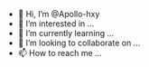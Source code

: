 - 👋 Hi, I’m @Apollo-hxy
- 👀 I’m interested in ...
- 🌱 I’m currently learning ...
- 💞️ I’m looking to collaborate on ...
- 📫 How to reach me ...

<!---
Apollo-hxy/Apollo-hxy is a ✨ special ✨ repository because its `README.md` (this file) appears on your GitHub profile.
You can click the Preview link to take a look at your changes.
--->
